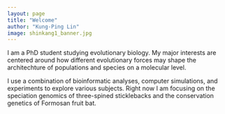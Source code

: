 ```yaml
---
layout: page
title: "Welcome"
author: "Kung-Ping Lin"
image: shinkang1_banner.jpg
---
```


I am a PhD student studying evolutionary biology. My major interests are centered around how different evolutionary forces may shape the architechture of populations and species on a molecular level.  

I use a combination of bioinformatic analyses, computer simulations, and experiments to explore various subjects. Right now I am focusing on the speciation genomics of three-spined sticklebacks and the conservation genetics of Formosan fruit bat.
